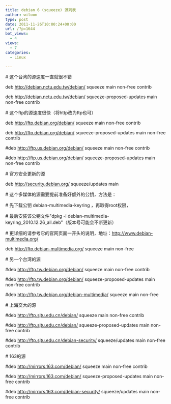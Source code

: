 ```yaml
---
title: debian 6 (squeeze) 源列表
author: wiloon
type: post
date: 2011-11-26T10:00:24+00:00
url: /?p=1644
bot_views:
  - 4
views:
  - 7
categories:
  - Linux

---
```

\# 这个台湾的源速度一直就很不错
  
deb http://debian.nctu.edu.tw/debian/ squeeze main non-free contrib
  
deb http://debian.nctu.edu.tw/debian/ squeeze-proposed-updates main non-free contrib


\# 这个ftp的源速度很快（将http改为ftp也可）
  
deb http://ftp.debian.org/debian/ squeeze main non-free contrib
  
deb http://ftp.debian.org/debian/ squeeze-proposed-updates main non-free contrib

#deb http://ftp.us.debian.org/debian/ squeeze main non-free contrib
  
#deb http://ftp.us.debian.org/debian/ squeeze-proposed-updates main non-free contrib

\# 官方安全更新的源
  
deb http://security.debian.org/ squeeze/updates main

\# 这个多媒体的源需要提前准备好额外的公钥，方法是：
  
\# 先下载公钥 debian-multimedia-keyring ，再取得root权限，
  
\# 最后安装该公钥文件"dpkg -i debian-multimedia-keyring\_2010.12.26\_all.deb"（版本号可能会不断更新）
  
\# 更详细的请参考它的官网页面一开头的说明，地址：http://www.debian-multimedia.org/
  
deb http://ftp.debian-multimedia.org/ squeeze main non-free

\# 另一个台湾的源
  
#deb http://ftp.tw.debian.org/debian/ squeeze main non-free contrib
  
#deb http://ftp.tw.debian.org/debian/ squeeze-proposed-updates main non-free contrib
  
#deb http://ftp.tw.debian.org/debian-multimedia/ squeeze main non-free

\# 上海交大的源
  
#deb http://ftp.sjtu.edu.cn/debian/ squeeze main non-free contrib
  
#deb http://ftp.sjtu.edu.cn/debian/ squeeze-proposed-updates main non-free contrib
  
#deb http://ftp.sjtu.edu.cn/debian-security/ squeeze/updates main non-free contrib

\# 163的源
  
#deb http://mirrors.163.com/debian/ squeeze main non-free contrib
  
#deb http://mirrors.163.com/debian/ squeeze-proposed-updates main non-free contrib
  
#deb http://mirrors.163.com/debian-security/ squeeze/updates main non-free contrib